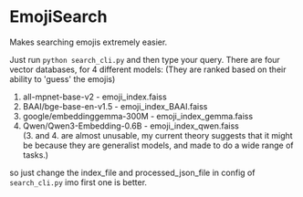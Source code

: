# EmojiSearch

Makes searching emojis extremely easier.

Just run `python search_cli.py` and then type your query.
There are four vector databases, for 4 different models:
(They are ranked based on their ability to 'guess' the emojis)
1. all-mpnet-base-v2 - emoji_index.faiss
2. BAAI/bge-base-en-v1.5 - emoji_index_BAAI.faiss
3. google/embeddinggemma-300M - emoji_index_gemma.faiss
4. Qwen/Qwen3-Embedding-0.6B - emoji_index_qwen.faiss \
(3. and 4. are almost unusable, my current theory suggests that it might be because they are generalist models, and made to do a wide range of tasks.)

so just change the index_file and processed_json_file in config of `search_cli.py`
imo first one is better.
